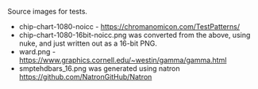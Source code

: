Source images for tests.
   * chip-chart-1080-noicc - https://chromanomicon.com/TestPatterns/
   * chip-chart-1080-16bit-noicc.png was converted from the above, using nuke, and just written out as a 16-bit PNG.
   * ward.png - https://www.graphics.cornell.edu/~westin/gamma/gamma.html
   * smptehdbars_16.png was generated using natron https://github.com/NatronGitHub/Natron

   

